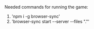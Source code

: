 Needed commands for running the game:
1. 'npm i -g browser-sync'
2. 'browser-sync start --server --files "."'
